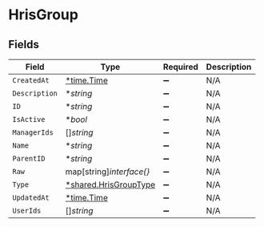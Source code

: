 # HrisGroup


## Fields

| Field                                                                | Type                                                                 | Required                                                             | Description                                                          |
| -------------------------------------------------------------------- | -------------------------------------------------------------------- | -------------------------------------------------------------------- | -------------------------------------------------------------------- |
| `CreatedAt`                                                          | [*time.Time](https://pkg.go.dev/time#Time)                           | :heavy_minus_sign:                                                   | N/A                                                                  |
| `Description`                                                        | **string*                                                            | :heavy_minus_sign:                                                   | N/A                                                                  |
| `ID`                                                                 | **string*                                                            | :heavy_minus_sign:                                                   | N/A                                                                  |
| `IsActive`                                                           | **bool*                                                              | :heavy_minus_sign:                                                   | N/A                                                                  |
| `ManagerIds`                                                         | []*string*                                                           | :heavy_minus_sign:                                                   | N/A                                                                  |
| `Name`                                                               | **string*                                                            | :heavy_minus_sign:                                                   | N/A                                                                  |
| `ParentID`                                                           | **string*                                                            | :heavy_minus_sign:                                                   | N/A                                                                  |
| `Raw`                                                                | map[string]*interface{}*                                             | :heavy_minus_sign:                                                   | N/A                                                                  |
| `Type`                                                               | [*shared.HrisGroupType](../../../pkg/models/shared/hrisgrouptype.md) | :heavy_minus_sign:                                                   | N/A                                                                  |
| `UpdatedAt`                                                          | [*time.Time](https://pkg.go.dev/time#Time)                           | :heavy_minus_sign:                                                   | N/A                                                                  |
| `UserIds`                                                            | []*string*                                                           | :heavy_minus_sign:                                                   | N/A                                                                  |